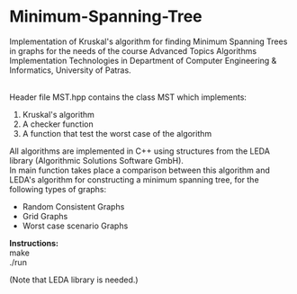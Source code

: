 # Minimum-Spanning-Tree
Implementation of Kruskal's algorithm  for finding Minimum Spanning Trees in graphs for the needs of the course Advanced Topics Algorithms Implementation Technologies in Department of Computer Engineering & Informatics, University of Patras.<br><br>


Header file MST.hpp contains the class MST which implements:
1. Kruskal's algorithm
2. A checker function
3. A function that test the worst case of the algorithm

All algorithms are implemented in C++ using structures from the LEDA library (Algorithmic Solutions Software GmbH).<br>
In main function takes place a comparison between this algorithm and LEDA's algorithm for constructing a minimum spanning tree, for the following types of graphs:
<ul>
<li>Random Consistent Graphs</li>
<li>Grid Graphs</li>
<li>Worst case scenario Graphs</li>
</ul>

<b>Instructions:</b><br>
make<br>
./run<br>

(Note that LEDA library is needed.)



